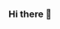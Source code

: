 ### Hi there 👋

<!--
**siljeangelvik/siljeangelvik** is a ✨ _special_ ✨ repository because its `README.md` (this file) appears on your GitHub profile.

Here are some ideas to get you started:

- 🔭 I’m currently working on projects in school
- 🌱 I’m currently learning front-end development
- 👯 I’m looking to collaborate on web-development projects
- 💬 Ask me about ...
- 📫 How to reach me: ...
- 😄 Pronouns: ...
- ⚡ Fun fact: ...
-->
